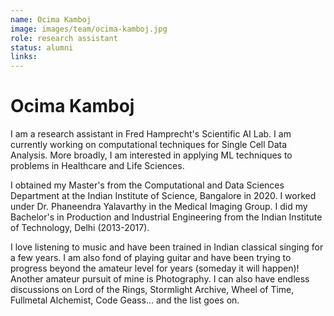 ```yaml
---
name: Ocima Kamboj
image: images/team/ocima-kamboj.jpg
role: research assistant
status: alumni
links:
---
```


# Ocima Kamboj

I am a research assistant in Fred Hamprecht's Scientific AI Lab. I am currently working on computational techniques for Single Cell Data Analysis. More broadly, I am interested in applying ML techniques to problems in Healthcare and Life Sciences.

I obtained my Master's from the Computational and Data Sciences Department at the Indian Institute of Science, Bangalore in 2020. I worked under Dr. Phaneendra Yalavarthy in the Medical Imaging Group.
I did my Bachelor's in Production and Industrial Engineering from the Indian Institute of Technology, Delhi (2013-2017).

I love listening to music and have been trained in Indian classical singing for a few years. I am also fond of playing guitar and have been trying to progress beyond the amateur level for years (someday it will happen)!
Another amateur pursuit of mine is Photography.
I can also have endless discussions on Lord of the Rings, Stormlight Archive, Wheel of Time, Fullmetal Alchemist, Code Geass... and the list goes on.
